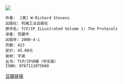 ![](https://img9.doubanio.com/view/subject/l/public/s1543906.jpg)

    作者:  [美] W·Richard Stevens
    出版社: 机械工业出版社
    原作名: TCP/IP ILLustrated Volume 1: The Protocols
    译者: 范建华
    出版年: 2000-4-1
    页数: 423
    定价: 45.00元
    装帧: 平装
    丛书: TCP/IP详解（中文版）
    ISBN: 9787111075660

[豆瓣链接](https://book.douban.com/subject/1088054/)












